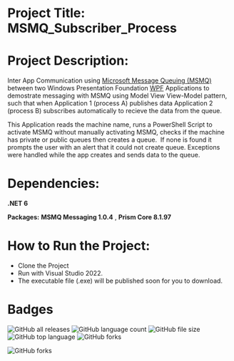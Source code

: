 # Project Title: MSMQ_Subscriber_Process

# Project Description: 
Inter App Communication using [Microsoft Message Queuing (MSMQ)](https://learn.microsoft.com/en-us/previous-versions/windows/desktop/msmq/ms711472(v=vs.85)) between two Windows Presentation Foundation [WPF](https://learn.microsoft.com/en-us/dotnet/desktop/wpf/overview/?view=azurestackps-2.5.0) Applications to demostrate messaging with MSMQ using Model View View-Model pattern, such that when Application 1 (process A) publishes data Application 2 (process B) subscribes automatically to recieve the data from the queue.

This Application reads the machine name, runs a PowerShell Script to activate MSMQ without manually activating MSMQ, checks if the machine has private or public queues then creates a queue.  If none is found it prompts the user with an alert that it could not create queue. Exceptions were handled while the app creates and sends data to the queue.

# Dependencies:
**.NET 6**

**Packages:**
**MSMQ Messaging 1.0.4** , 
**Prism Core 8.1.97**

# How to Run the Project: 
* Clone the Project
* Run with Visual Studio 2022. 
* The executable file (.exe) will be published soon for you to download.


# Badges
![GitHub all releases](https://img.shields.io/github/downloads/Samuel-Jaja/MSMQ_MVVM_Application/total)
![GitHub language count](https://img.shields.io/github/languages/count/Samuel-Jaja/MSMQ_MVVM_Application)
![GitHub file size](https://img.shields.io/github/repo-size/Samuel-Jaja/MSMQ_MVVM_Application)
![GitHub top language](https://img.shields.io/github/languages/top/Samuel-Jaja/MSMQ_MVVM_Application?color=yellow)
![GitHub forks](https://img.shields.io/github/forks/Samuel-Jaja/MSMQ_MVVM_Application?style=social)

![GitHub forks](https://img.shields.io/twitter/follow/senibo_sj?style=social)
